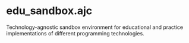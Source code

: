 # edu_sandbox.ajc
Technology-agnostic sandbox environment for educational and practice implementations of different programming technologies.
